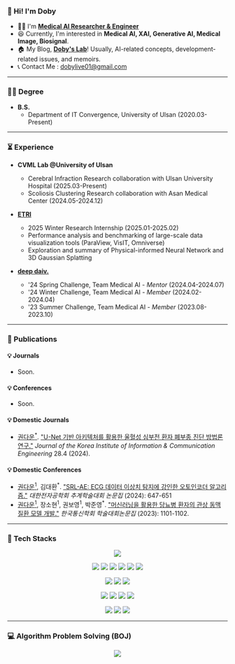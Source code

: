 ### 👋 Hi! I'm Doby 
* 👨‍⚕️ I'm <a href="https://scholar.google.com/citations?hl=ko&user=tM0RZ1UAAAAJ"><b>Medical AI Researcher & Engineer</b></a>
* 😆 Currently, I'm interested in <b>Medical AI, XAI, Generative AI, Medical Image, Biosignal</b>.
* 🏠 My Blog, <b><a href="https://draw-code-boy.tistory.com/">Doby's Lab</a></b>! Usually, AI-related concepts, development-related issues, and memoirs.
* 📞 Contact Me : dobylive01@gmail.com
* * *
### 👨‍🎓 Degree
* <b>B.S.</b>
  * Department of IT Convergence, University of Ulsan (2020.03-Present)
* * *
### ⏳ Experience
* <b>CVML Lab @University of Ulsan</b>
  * Cerebral Infraction Research collaboration with Ulsan University Hospital (2025.03-Present)
  * Scoliosis Clustering Research collaboration with Asan Medical Center (2024.05-2024.12)

* <b><a href="https://www.etri.re.kr/intro.html">ETRI</a></b>
  * 2025 Winter Research Internship (2025.01-2025.02)
  * Performance analysis and benchmarking of large-scale data visualization tools (ParaView, VisIT, Omniverse)
  * Exploration and summary of Physical-informed Neural Network and 3D Gaussian Splatting
 
* <b><a href="https://deepdaiv.oopy.io/">deep daiv.</a></b>
  * '24 Spring Challenge, Team Medical AI - <i>Mentor</i> (2024.04-2024.07)
  * '24 Winter Challenge, Team Medical AI - <i>Member</i> (2024.02-2024.04)
  * '23 Summer Challenge, Team Medical AI - <i>Member</i> (2023.08-2023.10)

* * *
### 📃 Publications
#### 💡 Journals
* Soon.

#### 💡 Conferences
* Soon.

#### 💡 Domestic Journals
* <ins>권다운<sup>*<sup></ins>. <a href="https://www.dbpia.co.kr/journal/articleDetail?nodeId=NODE11758380">"U-Net 기반 아키텍처를 활용한 울혈성 심부전 환자 폐부종 진단 방법론 연구."</a> <i>Journal of the Korea Institute of Information & Communication Engineering</i> 28.4 (2024).

#### 💡 Domestic Conferences
* <ins>권다운<sup>1</sup></ins>, 김대환<sup>*</sup>. <a href="https://www.dbpia.co.kr/journal/articleDetail?nodeId=NODE12036320">"SRL-AE: ECG 데이터 이상치 탐지에 강인한 오토인코더 알고리즘."</a> <i>대한전자공학회 추계학술대회 논문집</i> (2024): 647-651
* <ins>권다운<sup>1</sup></ins>, 장소현<sup>1</sup>, 권보영<sup>1</sup>, 박준영<sup>*</sup>. <a href="https://www.dbpia.co.kr/journal/articleDetail?nodeId=NODE11667724">"머신러닝을 활용한 당뇨병 환자의 관상 동맥 질환 모델 개발."</a> <i>한국통신학회 학술대회논문집</i> (2023): 1101-1102.
* * *

### 🦾 Tech Stacks

<p align="center">
  <a href="https://skillicons.dev">
    <img src="https://skillicons.dev/icons?i=python,pytorch" />
  </a>
</p>

<p align="center">
<img src="https://img.shields.io/badge/Python-3776AB?style=flat&logo=Python&logoColor=white">  <img src="https://img.shields.io/badge/PyTorch-EE4C2C?style=flat&logo=Pytorch&logoColor=white">  <img src="https://img.shields.io/badge/NumPy-013243?style=flat&logo=NumPy&logoColor=white">  <img src="https://img.shields.io/badge/Pandas-150458?style=flat&logo=Pandas&logoColor=white">  <img src="https://img.shields.io/badge/SciPy-8CAAE6?style=flat&logo=SciPy&logoColor=white">  <img src="https://img.shields.io/badge/ScikitLearn-F7931E?style=flat&logo=scikit-learn&logoColor=white">
</p>

<p align="center">
 <img src="https://img.shields.io/badge/Linux-FCC624?style=flat&logo=Linux&logoColor=white">  <img src="https://img.shields.io/badge/Bash-4EAA25?style=flat&logo=GNU Bash&logoColor=white"> <img src="https://img.shields.io/badge/PostgreSQL-4169E1?style=flat&logo=PostgreSQL&logoColor=white">
</p>

<p align="center">
<img src="https://img.shields.io/badge/Git-F05032?style=flat&logo=Git&logoColor=white">  <img src="https://img.shields.io/badge/GitHub-181717?style=flat&logo=GitHub&logoColor=white">  <img src="https://img.shields.io/badge/Docker-2496ED?style=flat&logo=Docker&logoColor=white">  <img src="https://img.shields.io/badge/Jupyter-F37626?style=flat&logo=Jupyter&logoColor=white">  
</p>

<p align="center">
<img src="https://img.shields.io/badge/Gmail-EA4335?style=flat&logo=Gmail&logoColor=white">  <img src="https://img.shields.io/badge/Notion-000000?style=flat&logo=Notion&logoColor=white"> <img src="https://img.shields.io/badge/Slack-4A154B?style=flat&logo=Slack&logoColor=white"> 
</p>

* * *
### 💻 Algorithm Problem Solving (BOJ)
<p align="center">
<img src="http://mazassumnida.wtf/api/v2/generate_badge?boj=20rnjsekdns">
</p>
